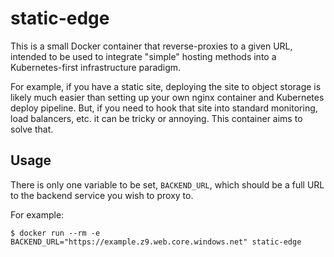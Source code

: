 # static-edge

This is a small Docker container that reverse-proxies to a given URL, intended
to be used to integrate "simple" hosting methods into a Kubernetes-first
infrastructure paradigm.

For example, if you have a static site, deploying the site to object storage is
likely much easier than setting up your own nginx container and Kubernetes
deploy pipeline. But, if you need to hook that site into standard monitoring,
load balancers, etc. it can be tricky or annoying. This container aims to solve
that.

## Usage

There is only one variable to be set, `BACKEND_URL`, which should be a
full URL to the backend service you wish to proxy to.

For example:

```
$ docker run --rm -e BACKEND_URL="https://example.z9.web.core.windows.net" static-edge
```
